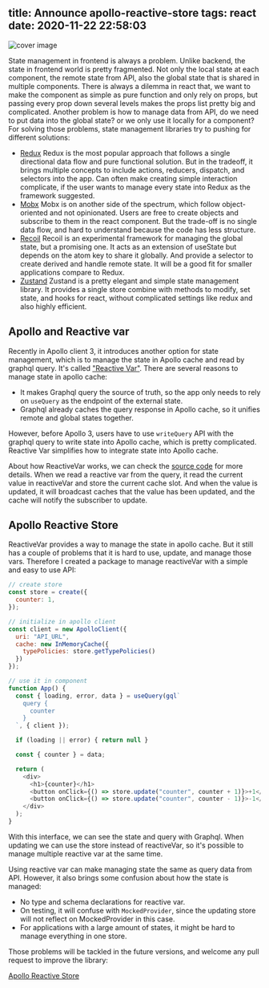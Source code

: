 title: Announce apollo-reactive-store
tags: react
date: 2020-11-22 22:58:03
---

![cover image](top.png)

State management in frontend is always a problem. Unlike backend, the state in frontend world is pretty fragmented. Not only the local state at each component, the remote state from API, also the global state that is shared in multiple components. There is always a dilemma in react that, we want to make the component as simple as pure function and only rely on props, but passing every prop down several levels makes the props list pretty big and complicated. Another problem is how to manage data from API, do we need to put data into the global state? or we only use it locally for a component? For solving those problems, state management libraries try to pushing for different solutions:

- [Redux](https://redux.js.org/)
Redux is the most popular approach that follows a single directional data flow and pure functional solution. But in the tradeoff, it brings multiple concepts to include actions, reducers, dispatch, and selectors into the app. Can often make creating simple interaction complicate, if the user wants to manage every state into Redux as the framework suggested.
- [Mobx](https://mobx.js.org/)
Mobx is on another side of the spectrum, which follow object-oriented and not opinionated. Users are free to create objects and subscribe to them in the react component. But the trade-off is no single data flow, and hard to understand because the code has less structure.
- [Recoil](https://recoiljs.org/)
Recoil is an experimental framework for managing the global state, but a promising one. It acts as an extension of useState but depends on the atom key to share it globally. And provide a selector to create derived and handle remote state. It will be a good fit for smaller applications compare to Redux.
- [Zustand](https://zustand.surge.sh/)
Zustand is a pretty elegant and simple state management library. It provides a single store combine with methods to modify, set state, and hooks for react, without complicated settings like redux and also highly efficient.

## Apollo and Reactive var

Recently in Apollo client 3, it introduces another option for state management, which is to manage the state in Apollo cache and read by graphql query. It's called ["Reactive Var"](https://www.apollographql.com/docs/react/local-state/reactive-variables/). There are several reasons to manage state in apollo cache:

- It makes Graphql query the source of truth, so the app only needs to rely on `useQuery` as the endpoint of the external state.
- Graphql already caches the query response in Apollo cache, so it unifies remote and global states together.

However, before Apollo 3, users have to use `writeQuery` API with the graphql query to write state into Apollo cache, which is pretty complicated. Reactive Var simplifies how to integrate state into Apollo cache.

About how ReactiveVar works, we can check the [source code](https://github.com/apollographql/apollo-client/blob/a975320528d314a1b7eba131b97d045d940596d7/src/cache/inmemory/reactiveVars.ts) for more details. When we read a reactive var from the query, it read the current value in reactiveVar and store the current cache slot. And when the value is updated, it will broadcast caches that the value has been updated, and the cache will notify the subscriber to update.

## Apollo Reactive Store

ReactiveVar provides a way to manage the state in apollo cache. But it still has a couple of problems that it is hard to use, update, and manage those vars. Therefore I created a package to manage reactiveVar with a simple and easy to use API:

```js
// create store
const store = create({
  counter: 1,
});

// initialize in apollo client
const client = new ApolloClient({
  uri: "API_URL",
  cache: new InMemoryCache({
    typePolicies: store.getTypePolicies()
  })
});

// use it in component
function App() {
  const { loading, error, data } = useQuery(gql`
    query {
      counter
    }
  `, { client });

  if (loading || error) { return null }

  const { counter } = data;

  return (
    <div>
      <h1>{counter}</h1>
      <button onClick={() => store.update("counter", counter + 1)}>+1</button>
      <button onClick={() => store.update("counter", counter - 1)}>-1</button>
    </div>
  );
}
```

With this interface, we can see the state and query with Graphql. When updating we can use the store instead of reactiveVar, so it's possible to manage multiple reactive var at the same time.

Using reactive var can make managing state the same as query data from API. However, it also brings some confusion about how the state is managed:

- No type and schema declarations for reactive var.
- On testing, it will confuse with `MockedProvider`, since the updating store will not reflect on MockedProvider in this case.
- For applications with a large amount of states, it might be hard to manage everything in one store.

Those problems will be tackled in the future versions, and welcome any pull request to improve the library:

[Apollo Reactive Store](https://github.com/rafe/apollo-reactive-store)